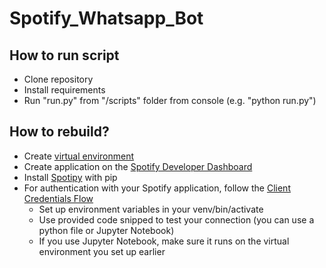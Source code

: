 # Spotify_Whatsapp_Bot


## How to run script

- Clone repository
- Install requirements
- Run "run.py" from "/scripts" folder from console (e.g. "python run.py")

## How to rebuild?

- Create [virtual environment](https://docs.python.org/3/library/venv.html)
- Create application on the [Spotify Developer Dashboard](https://developer.spotify.com/dashboard/)
- Install [Spotipy](https://spotipy.readthedocs.io/en/2.18.0/#installation) with pip
- For authentication with your Spotify application, follow the [Client Credentials Flow](https://spotipy.readthedocs.io/en/2.18.0/#client-credentials-flow)
    - Set up environment variables in your venv/bin/activate
    - Use provided code snipped to test your connection (you can use a python file or Jupyter Notebook)
    - If you use Jupyter Notebook, make sure it runs on the virtual environment you set up earlier


